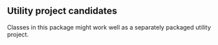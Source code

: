 ## Utility project candidates

Classes in this package might work well as a separately packaged utility project.